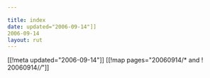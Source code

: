 ```yaml
---

title: index
date: updated="2006-09-14"]]
2006-09-14
layout: rut
---
```


[[!meta updated="2006-09-14"]]
[[!map pages="20060914/* and ! 20060914/*/*"]]
